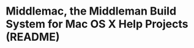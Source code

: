 Middlemac, the Middleman Build System for Mac OS X Help Projects (README)
=========================================================================

